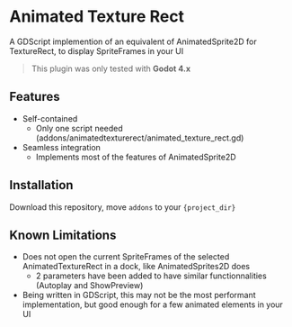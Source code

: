 # Animated Texture Rect

A GDScript implemention of an equivalent of AnimatedSprite2D for TextureRect, to display SpriteFrames in your UI

> This plugin was only tested with **Godot 4.x**

## Features

- Self-contained
  - Only one script needed (addons/animatedtexturerect/animated_texture_rect.gd)
- Seamless integration
  - Implements most of the features of AnimatedSprite2D 

## Installation

  Download this repository, move `addons` to your `{project_dir}`

## Known Limitations

- Does not open the current SpriteFrames of the selected AnimatedTextureRect in a dock, like AnimatedSprites2D does
  - 2 parameters have been added to have similar functionnalities (Autoplay and ShowPreview)
- Being written in GDScript, this may not be the most performant implementation, but good enough for a few animated elements in your UI
